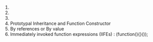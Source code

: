 1. 
2. 
3. 
4. Prototypal Inheritance and Function Constructor
5. By references or By value
6. Immediately invoked function expressions (IIFEs) : (function(){}());

